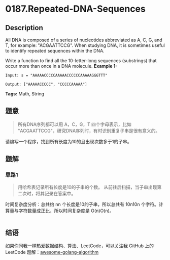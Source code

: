 # 0187.Repeated-DNA-Sequences

## Description

All DNA is composed of a series of nucleotides abbreviated as A, C, G, and T, for example: "ACGAATTCCG". When studying DNA, it is sometimes useful to identify repeated sequences within the DNA.

Write a function to find all the 10-letter-long sequences \(substrings\) that occur more than once in a DNA molecule. **Example 1:**

```text
Input: s = "AAAAACCCCCAAAAACCCCCCAAAAAGGGTTT"

Output: ["AAAAACCCCC", "CCCCCAAAAA"]
```

**Tags:** Math, String

## 题意

> 所有DNA序列都可以用 A，C，G，T 四个字母表示，比如 "ACGAATTCCG"，研究DNA序列时，有时识别重复子串是很有意义的。

请编写一个程序，找到所有长度为10的且出现次数多于1的子串。

## 题解

### 思路1

> 用哈希表记录所有长度是10的子串的个数。 从前往后扫描，当子串出现第二次时，将其记录在答案中。

时间复杂度分析：总共约 nn 个长度是10的子串，所以总共有 10n10n 个字符。计算量与字符数量成正比，所以时间复杂度是 O\(n\)O\(n\)。

```go

```

## 结语

如果你同我一样热爱数据结构、算法、LeetCode，可以关注我 GitHub 上的 LeetCode 题解：[awesome-golang-algorithm](https://github.com/Golang-Solutions/awesome-golang-algorithm)

